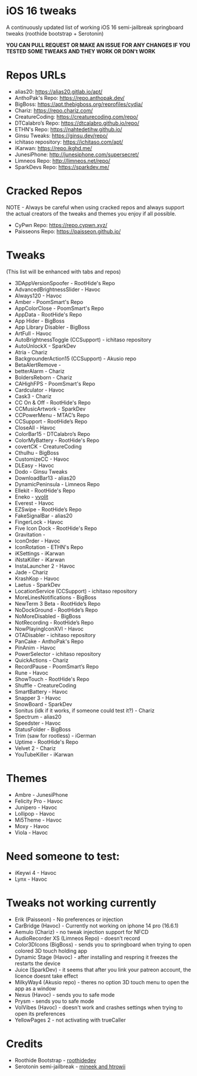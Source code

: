 # iOS 16 tweaks
A continuously updated list of working iOS 16 semi-jailbreak springboard tweaks (roothide bootstrap + Serotonin)

**YOU CAN PULL REQUEST OR MAKE AN ISSUE FOR ANY CHANGES IF YOU TESTED SOME TWEAKS AND THEY WORK OR DON't WORK**
# Repos URLs
- alias20: https://alias20.gitlab.io/apt/
- AnthoPak's Repo: https://repo.anthopak.dev/
- BigBoss: https://apt.thebigboss.org/reprofiles/cydia/
- Chariz: https://repo.chariz.com/
- CreatureCoding: https://creaturecoding.com/repo/
- DTCalabro’s Repo: https://dtcalabro.github.io/repo/
- ETHN's Repo: https://nahtedetihw.github.io/
- Ginsu Tweaks: https://ginsu.dev/repo/
- ichitaso repository: https://ichitaso.com/apt/
- iKarwan: https://repo.ikghd.me/
- JunesiPhone: http://junesiphone.com/supersecret/
- Limneos Repo: http://limneos.net/repo/
- SparkDevs Repo:
https://sparkdev.me/

# Cracked Repos
NOTE - Always be careful when using cracked repos and always support the actual creators of the tweaks and themes you enjoy if all possible.
- CyPwn Repo:
https://repo.cypwn.xyz/
- Paisseons Repo:
https://paisseon.github.io/

# Tweaks
(This list will be enhanced with tabs and repos)
- 3DAppVersionSpoofer - RootHide's Repo
- AdvancedBrightnessSlider - Havoc
- Always120 - Havoc
- Amber - PoomSmart's Repo
- AppColorClose - PoomSmart's Repo
- AppData - RootHide's Repo
- App Hider - BigBoss
- App Library Disabler - BigBoss
- ArtFull - Havoc
- AutoBrightnessToggle (CCSupport) - ichitaso repository
- AutoUnlockX - SparkDev
- Atria - Chariz
- BackgrounderAction15 (CCSupport) - Akusio repo
- BetaAlertRemove -
- betterAlarm - Chariz
- BoldersReborn - Chariz
- CAHighFPS - PoomSmart's Repo
- Cardculator - Havoc
- Cask3 - Chariz
- CC On & Off - RootHide's Repo
- CCMusicArtwork - SparkDev
- CCPowerMenu - MTAC’s Repo
- CCSupport - RootHide’s Repo
- CloseAll - Havoc
- ColorBar15 - DTCalabro’s Repo
- ColorMyBattery - RootHide's Repo
- covertCK - CreatureCoding
- Cthulhu - BigBoss
- CustomizeCC - Havoc
- DLEasy - Havoc
- Dodo - Ginsu Tweaks
- DownloadBar13 - alias20
- DynamicPeninsula - Limneos Repo
- Ellekit - RootHide's Repo
- Eneko - [vyolit](https://github.com/vyolit/Eneko)
- Everest - Havoc
- EZSwipe - RootHide’s Repo
- FakeSignalBar - alias20
- FingerLock - Havoc
- Five Icon Dock - RootHide's Repo
- Gravitation -
- IconOrder - Havoc
- IconRotation - ETHN's Repo
- iKSettings - iKarwan
- iNstaKiller - iKarwan
- InstaLauncher 2 - Havoc
- Jade - Chariz
- KrashKop - Havoc
- Laetus - SparkDev
- LocationService (CCSupport) - ichitaso repository
- MoreLinesNotifications - BigBoss
- NewTerm 3 Beta - RootHide’s Repo
- NoDockGround - RootHide’s Repo
- NoMoreDisabled - BigBoss
- NotRecording - RootHide’s Repo
- NowPlayingIconXVI - Havoc
- OTADisabler - ichitaso repository
- PanCake - AnthoPak's Repo
- PinAnim - Havoc
- PowerSelector - ichitaso repository
- QuickActions - Chariz
- RecordPause - PoomSmart’s Repo
- Rune - Havoc
- ShowTouch - RootHide's Repo
- Shuffle - CreatureCoding
- SmartBattery - Havoc
- Snapper 3 - Havoc
- SnowBoard - SparkDev
- Sonitus (idk if it works, if someone could test it?) - Chariz
- Spectrum - alias20
- Speedster - Havoc
- StatusFolder - BigBoss
- Trim (saw for rootless) - iGerman
- Uptime - RootHide's Repo
- Velvet 2 - Chariz
- YouTubeKiller - iKarwan
# Themes
- Ambre - JunesiPhone
- Felicity Pro - Havoc
- Junipero - Havoc
- Lollipop - Havoc
- Mi5Theme - Havoc
- Moxy - Havoc
- Viola - Havoc
# Need someone to test:
- iKeywi 4 - Havoc
- Lynx - Havoc
# Tweaks not working currently
- Erik (Paisseon) - No preferences or injection
- CarBridge (Havoc) - Currently not working on iphone 14 pro (16.6.1)
- Aemulo (Chariz) - no tweak injection support for NFCD
- AudioRecorder XS (Limneos Repo) - doesn’t record
- Color3DIcons (BigBoss) - sends you to springboard when trying to open colored 3D touch holding app
- Dynamic Stage (Havoc) - after installing and respring it freezes the restarts the device
- Juice (SparkDev) - it seems that after you link your patreon account, the licence doesnt take effect
- MilkyWay4 (Akusio repo) - theres no option 3D touch menu to open the app as a window
- Nexus (Havoc) - sends you to safe mode
- Prysm - sends you to safe mode
- VolVibes (Havoc) - doesn't work and crashes settings when trying to open its preferences
- YellowPages 2 - not activating with trueCaller
# Credits
- Roothide Bootstrap - [roothidedev](https://github.com/roothide/Bootstrap)
- Serotonin semi-jailbreak - [mineek and htrowii](https://github.com/mineek/Serotonin)
